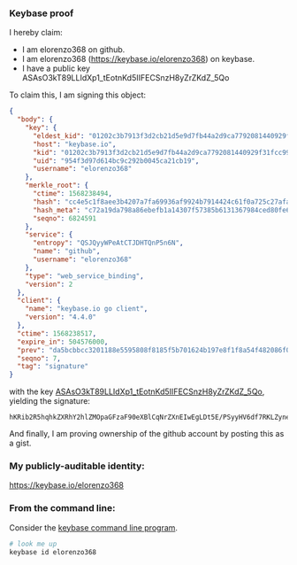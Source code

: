 ### Keybase proof

I hereby claim:

  * I am elorenzo368 on github.
  * I am elorenzo368 (https://keybase.io/elorenzo368) on keybase.
  * I have a public key ASAsO3kT89LLIdXp1_tEotnKd5IIFECSnzH8yZrZKdZ_5Qo

To claim this, I am signing this object:

```json
{
  "body": {
    "key": {
      "eldest_kid": "01202c3b7913f3d2cb21d5e9d7fb44a2d9ca7792081440929f31fcc99ad929d67fe50a",
      "host": "keybase.io",
      "kid": "01202c3b7913f3d2cb21d5e9d7fb44a2d9ca7792081440929f31fcc99ad929d67fe50a",
      "uid": "954f3d97d614bc9c292b0045ca21cb19",
      "username": "elorenzo368"
    },
    "merkle_root": {
      "ctime": 1568238494,
      "hash": "cc4e5c1f8aee3b4207a7fa69936af9924b7914424c61f0a725c27afa5c4f126ec12ad7eb40c04b45ea6d8b3da08cfc1117ae3f96942b84ed40235d31000e2f1f",
      "hash_meta": "c72a19da798a86ebefb1a14307f57385b6131367984ced80fe6c436c080779ae",
      "seqno": 6824591
    },
    "service": {
      "entropy": "QSJQyyWPeAtCTJDHTQnP5n6N",
      "name": "github",
      "username": "elorenzo368"
    },
    "type": "web_service_binding",
    "version": 2
  },
  "client": {
    "name": "keybase.io go client",
    "version": "4.4.0"
  },
  "ctime": 1568238517,
  "expire_in": 504576000,
  "prev": "da5bcbbcc3201188e5595808f8185f5b701624b197e8f1f8a54f482086f0b497",
  "seqno": 7,
  "tag": "signature"
}
```

with the key [ASAsO3kT89LLIdXp1_tEotnKd5IIFECSnzH8yZrZKdZ_5Qo](https://keybase.io/elorenzo368), yielding the signature:

```
hKRib2R5hqhkZXRhY2hlZMOpaGFzaF90eXBlCqNrZXnEIwEgLDt5E/PSyyHV6df7RKLZyneSCBRAkp8x/Mma2SnWf+UKp3BheWxvYWTESpcCB8Qg2lvLvMMgEYjlWVgI+BhfW3AWJLGX6PH4pU9IIIbwtJfEIJli9txGmZdEww03mAbx2qDyVZ+B6eueaBh3ZYeggoxSAgHCo3NpZ8RARuac6hvZBcD0WcGcfPtO8e0Zm1ggV1hmQiRm6HfJBWC0H28h/C9khEwan3XYt5TyvstNR+JZCmgmj/CpEQcaD6hzaWdfdHlwZSCkaGFzaIKkdHlwZQildmFsdWXEIJ2sanLM0b2tG8msTEiOl2oxhkLF2vZ0NBKBvPjuMuCZo3RhZ80CAqd2ZXJzaW9uAQ==

```

And finally, I am proving ownership of the github account by posting this as a gist.

### My publicly-auditable identity:

https://keybase.io/elorenzo368

### From the command line:

Consider the [keybase command line program](https://keybase.io/download).

```bash
# look me up
keybase id elorenzo368
```
